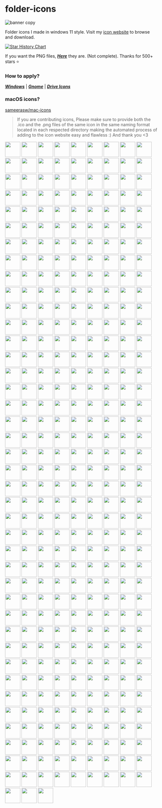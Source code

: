# folder-icons
![banner copy](https://github.com/sameerasw/folder-icons/assets/68902530/9b18a31b-c14f-4d68-8bc4-dbe9f70f7a4d)

Folder icons I made in windows 11 style. Visit my [icon website](https://www.sameerasw.com/icons/categories) to browse and download.

<a href="https://star-history.com/#sameerasw/folder-icons&Date">
 <picture>
   <source media="(prefers-color-scheme: dark)" srcset="https://api.star-history.com/svg?repos=sameerasw/folder-icons&type=Date&theme=dark" />
   <source media="(prefers-color-scheme: light)" srcset="https://api.star-history.com/svg?repos=sameerasw/folder-icons&type=Date" />
   <img alt="Star History Chart" src="https://api.star-history.com/svg?repos=sameerasw/folder-icons&type=Date" />
 </picture>
</a>

If you want the PNG files, [***Here***](https://github.com/sameerasw/folder-icons/tree/main/PNGs) they are. (Not complete). Thanks for 500+ stars ⭐

### How to apply?           
[***Windows***](https://t.me/tidwib/81) | 
[***Gnome***](https://t.me/tidwib/84) | 
[***Drive Icons***](https://t.me/tidwib/344)

### macOS icons?
[sameerasw/mac-icons](https://github.com/sameerasw/mac-icons)

> If you are contributing icons, Please make sure to provide both the .ico and the .png files of the same icon in the same naming format located in each respected directory making the automated process of adding to the icon website easy and flawless :)
And thank you <3

<!-- ICONS_GRID_START -->
<img src="/PNGs/earthbound.png" width="50" height="50"> <img src="/PNGs/nintendo-3ds.png" width="50" height="50"> <img src="/PNGs/rog.png" width="50" height="50"> <img src="/PNGs/gopher.png" width="50" height="50"> <img src="/PNGs/diablo-4.png" width="50" height="50"> <img src="/PNGs/vscode.png" width="50" height="50"> <img src="/PNGs/Kaspersky.png" width="50" height="50"> <img src="/PNGs/fedora.png" width="50" height="50"> <img src="/PNGs/windows-xp.png" width="50" height="50"> <img src="/PNGs/nintendo.png" width="50" height="50">
<img src="/PNGs/gitlab.png" width="50" height="50"> <img src="/PNGs/microsoft-365-new.png" width="50" height="50"> <img src="/PNGs/twitter.png" width="50" height="50"> <img src="/PNGs/cherishos.png" width="50" height="50"> <img src="/PNGs/ps3.png" width="50" height="50"> <img src="/PNGs/android-text.png" width="50" height="50"> <img src="/PNGs/rocket-league.png" width="50" height="50"> <img src="/PNGs/ubuntu.png" width="50" height="50"> <img src="/PNGs/google-pixel1.png" width="50" height="50"> <img src="/PNGs/razer.png" width="50" height="50">
<img src="/PNGs/ps1.png" width="50" height="50"> <img src="/PNGs/movies.png" width="50" height="50"> <img src="/PNGs/google-pixel8pro.png" width="50" height="50"> <img src="/PNGs/android-one.png" width="50" height="50"> <img src="/PNGs/twrp.png" width="50" height="50"> <img src="/PNGs/sql.png" width="50" height="50"> <img src="/PNGs/PPSSPP-gold-emu.png" width="50" height="50"> <img src="/PNGs/shonen-jump.png" width="50" height="50"> <img src="/PNGs/amd.png" width="50" height="50"> <img src="/PNGs/ropbox.png" width="50" height="50">
<img src="/PNGs/citra-emu.png" width="50" height="50"> <img src="/PNGs/garuda-linux.png" width="50" height="50"> <img src="/PNGs/linux-mint.png" width="50" height="50"> <img src="/PNGs/yaap.png" width="50" height="50"> <img src="/PNGs/havoc.png" width="50" height="50"> <img src="/PNGs/zorin.png" width="50" height="50"> <img src="/PNGs/google-pixel7pro.png" width="50" height="50"> <img src="/PNGs/documents.png" width="50" height="50"> <img src="/PNGs/google-pixel6pro.png" width="50" height="50"> <img src="/PNGs/yuzu-emu.png" width="50" height="50">
<img src="/PNGs/google-w.png" width="50" height="50"> <img src="/PNGs/adb.png" width="50" height="50"> <img src="/PNGs/adobe.png" width="50" height="50"> <img src="/PNGs/statix.png" width="50" height="50"> <img src="/PNGs/civitai.png" width="50" height="50"> <img src="/PNGs/f1.png" width="50" height="50"> <img src="/PNGs/android-11.png" width="50" height="50"> <img src="/PNGs/google-pixel4.png" width="50" height="50"> <img src="/PNGs/grounded.png" width="50" height="50"> <img src="/PNGs/more.png" width="50" height="50">
<img src="/PNGs/awakenos.png" width="50" height="50"> <img src="/PNGs/aorus.png" width="50" height="50"> <img src="/PNGs/Qbittorent.png" width="50" height="50"> <img src="/PNGs/oneui.png" width="50" height="50"> <img src="/PNGs/wii-u.png" width="50" height="50"> <img src="/PNGs/heart-pulse.png" width="50" height="50"> <img src="/PNGs/surface.png" width="50" height="50"> <img src="/PNGs/google-pixel5.png" width="50" height="50"> <img src="/PNGs/pokemon.png" width="50" height="50"> <img src="/PNGs/myanimelist.png" width="50" height="50">
<img src="/PNGs/asus.png" width="50" height="50"> <img src="/PNGs/adobe-substance3d.png" width="50" height="50"> <img src="/PNGs/hearts-of-iron-4.png" width="50" height="50"> <img src="/PNGs/dota-2.png" width="50" height="50"> <img src="/PNGs/google-drive.png" width="50" height="50"> <img src="/PNGs/adobe-acrobat.png" width="50" height="50"> <img src="/PNGs/chrome.png" width="50" height="50"> <img src="/PNGs/sketchup.png" width="50" height="50"> <img src="/PNGs/android-14.png" width="50" height="50"> <img src="/PNGs/pixel-camera.png" width="50" height="50">
<img src="/PNGs/study.png" width="50" height="50"> <img src="/PNGs/java.png" width="50" height="50"> <img src="/PNGs/adobe-illustrator.png" width="50" height="50"> <img src="/PNGs/dragon-ball.png" width="50" height="50"> <img src="/PNGs/nameless.png" width="50" height="50"> <img src="/PNGs/google-pixel4a5g.png" width="50" height="50"> <img src="/PNGs/android.png" width="50" height="50"> <img src="/PNGs/rainbow-six.png" width="50" height="50"> <img src="/PNGs/voltageos.png" width="50" height="50"> <img src="/PNGs/google-b.png" width="50" height="50">
<img src="/PNGs/adobe-premiere-pro.png" width="50" height="50"> <img src="/PNGs/os.png" width="50" height="50"> <img src="/PNGs/degree.png" width="50" height="50"> <img src="/PNGs/sega-saturn.png" width="50" height="50"> <img src="/PNGs/font.png" width="50" height="50"> <img src="/PNGs/apple-alt.png" width="50" height="50"> <img src="/PNGs/web.png" width="50" height="50"> <img src="/PNGs/warzone.png" width="50" height="50"> <img src="/PNGs/halo.png" width="50" height="50"> <img src="/PNGs/mGBA-emu.png" width="50" height="50">
<img src="/PNGs/dotos.png" width="50" height="50"> <img src="/PNGs/ps5.png" width="50" height="50"> <img src="/PNGs/mi-note-10-pro.png" width="50" height="50"> <img src="/PNGs/sass.png" width="50" height="50"> <img src="/PNGs/gnome-web.png" width="50" height="50"> <img src="/PNGs/excel.png" width="50" height="50"> <img src="/PNGs/mi-note-9.png" width="50" height="50"> <img src="/PNGs/destiny-2.png" width="50" height="50"> <img src="/PNGs/windows-8.1.png" width="50" height="50"> <img src="/PNGs/ps2.png" width="50" height="50">
<img src="/PNGs/ryzen.png" width="50" height="50"> <img src="/PNGs/powerpoint.png" width="50" height="50"> <img src="/PNGs/videos.png" width="50" height="50"> <img src="/PNGs/popchat.png" width="50" height="50"> <img src="/PNGs/league-of-legends.png" width="50" height="50"> <img src="/PNGs/blockbench.png" width="50" height="50"> <img src="/PNGs/poco-f1.png" width="50" height="50"> <img src="/PNGs/evga.png" width="50" height="50"> <img src="/PNGs/audacity.png" width="50" height="50"> <img src="/PNGs/epic-games.png" width="50" height="50">
<img src="/PNGs/vhd.png" width="50" height="50"> <img src="/PNGs/golang.png" width="50" height="50"> <img src="/PNGs/php.png" width="50" height="50"> <img src="/PNGs/wii.png" width="50" height="50"> <img src="/PNGs/rainmeter.png" width="50" height="50"> <img src="/PNGs/github-alt.png" width="50" height="50"> <img src="/PNGs/nikon.png" width="50" height="50"> <img src="/PNGs/adobe-express.png" width="50" height="50"> <img src="/PNGs/minecraft.png" width="50" height="50"> <img src="/PNGs/ryujinx-emu.png" width="50" height="50">
<img src="/PNGs/centos.png" width="50" height="50"> <img src="/PNGs/clone-hero-emu.png" width="50" height="50"> <img src="/PNGs/sega-genesis.png" width="50" height="50"> <img src="/PNGs/corsair.png" width="50" height="50"> <img src="/PNGs/adobe-indesign.png" width="50" height="50"> <img src="/PNGs/microg.png" width="50" height="50"> <img src="/PNGs/wii-u-alt01.png" width="50" height="50"> <img src="/PNGs/sony-alpha.png" width="50" height="50"> <img src="/PNGs/gopro.png" width="50" height="50"> <img src="/PNGs/opera.png" width="50" height="50">
<img src="/PNGs/python.png" width="50" height="50"> <img src="/PNGs/pixelbuilds.png" width="50" height="50"> <img src="/PNGs/user.png" width="50" height="50"> <img src="/PNGs/cobalt.tools.png" width="50" height="50"> <img src="/PNGs/gapps.png" width="50" height="50"> <img src="/PNGs/backup.png" width="50" height="50"> <img src="/PNGs/thinkpad.png" width="50" height="50"> <img src="/PNGs/disabled.png" width="50" height="50"> <img src="/PNGs/popwalls.png" width="50" height="50"> <img src="/PNGs/telegram.png" width="50" height="50">
<img src="/PNGs/bluetooth.png" width="50" height="50"> <img src="/PNGs/Readyfor-Motorola.png" width="50" height="50"> <img src="/PNGs/pictures.png" width="50" height="50"> <img src="/PNGs/google-pixel7a.png" width="50" height="50"> <img src="/PNGs/supirioros.png" width="50" height="50"> <img src="/PNGs/auto-cad.png" width="50" height="50"> <img src="/PNGs/Redbubble.png" width="50" height="50"> <img src="/PNGs/figma.png" width="50" height="50"> <img src="/PNGs/youtube.png" width="50" height="50"> <img src="/PNGs/s23u.png" width="50" height="50">
<img src="/PNGs/alienware.png" width="50" height="50"> <img src="/PNGs/ps4.png" width="50" height="50"> <img src="/PNGs/brave.png" width="50" height="50"> <img src="/PNGs/google-pixel3a.png" width="50" height="50"> <img src="/PNGs/snes.png" width="50" height="50"> <img src="/PNGs/Vita3K-emu.png" width="50" height="50"> <img src="/PNGs/Cemu-emu.png" width="50" height="50"> <img src="/PNGs/adobe-audition.png" width="50" height="50"> <img src="/PNGs/windows-alt01.png" width="50" height="50"> <img src="/PNGs/lineageos.png" width="50" height="50">
<img src="/PNGs/Revo-uninstaller.png" width="50" height="50"> <img src="/PNGs/dolphin-emu.png" width="50" height="50"> <img src="/PNGs/markdown.png" width="50" height="50"> <img src="/PNGs/lawnchair-alt.png" width="50" height="50"> <img src="/PNGs/onedrive.png" width="50" height="50"> <img src="/PNGs/x.png" width="50" height="50"> <img src="/PNGs/omen.png" width="50" height="50"> <img src="/PNGs/radeon.png" width="50" height="50"> <img src="/PNGs/google.png" width="50" height="50"> <img src="/PNGs/settings.png" width="50" height="50">
<img src="/PNGs/numpad-macros.png" width="50" height="50"> <img src="/PNGs/package.png" width="50" height="50"> <img src="/PNGs/vim.png" width="50" height="50"> <img src="/PNGs/adobe-photoshop.png" width="50" height="50"> <img src="/PNGs/retroarch.png" width="50" height="50"> <img src="/PNGs/opera-gx.png" width="50" height="50"> <img src="/PNGs/csgo.png" width="50" height="50"> <img src="/PNGs/tidwib.png" width="50" height="50"> <img src="/PNGs/autorun.png" width="50" height="50"> <img src="/PNGs/forza-horizon.png" width="50" height="50">
<img src="/PNGs/garuda-linux-dragonized.png" width="50" height="50"> <img src="/PNGs/Windows-updated-blocker.png" width="50" height="50"> <img src="/PNGs/fiverr.png" width="50" height="50"> <img src="/PNGs/kde-connect.png" width="50" height="50"> <img src="/PNGs/safari.png" width="50" height="50"> <img src="/PNGs/dell.png" width="50" height="50"> <img src="/PNGs/manjaro.png" width="50" height="50"> <img src="/PNGs/opengapps.png" width="50" height="50"> <img src="/PNGs/music.png" width="50" height="50"> <img src="/PNGs/windows-95.png" width="50" height="50">
<img src="/PNGs/GSI.png" width="50" height="50"> <img src="/PNGs/oxygenos.png" width="50" height="50"> <img src="/PNGs/crdroid.png" width="50" height="50"> <img src="/PNGs/samsung-galaxy-m02.png" width="50" height="50"> <img src="/PNGs/MelonDS-emu.png" width="50" height="50"> <img src="/PNGs/adobe-lightroom-classic.png" width="50" height="50"> <img src="/PNGs/viz.png" width="50" height="50"> <img src="/PNGs/lumion.png" width="50" height="50"> <img src="/PNGs/nikgapps.png" width="50" height="50"> <img src="/PNGs/risingos.png" width="50" height="50">
<img src="/PNGs/logitech.png" width="50" height="50"> <img src="/PNGs/infinix-gt20-pro.png" width="50" height="50"> <img src="/PNGs/terminal.png" width="50" height="50"> <img src="/PNGs/arch.png" width="50" height="50"> <img src="/PNGs/open-suse.png" width="50" height="50"> <img src="/PNGs/Rosalies-Mupen-GUI-emu.png" width="50" height="50"> <img src="/PNGs/valorant.png" width="50" height="50"> <img src="/PNGs/ea.png" width="50" height="50"> <img src="/PNGs/davinci.png" width="50" height="50"> <img src="/PNGs/windows-1.png" width="50" height="50">
<img src="/PNGs/steam.png" width="50" height="50"> <img src="/PNGs/discord.png" width="50" height="50"> <img src="/PNGs/bit.png" width="50" height="50"> <img src="/PNGs/wallpapers.png" width="50" height="50"> <img src="/PNGs/oneplus-6.png" width="50" height="50"> <img src="/PNGs/spotify.png" width="50" height="50"> <img src="/PNGs/graphics.png" width="50" height="50"> <img src="/PNGs/PPSSPP-standard-emu.png" width="50" height="50"> <img src="/PNGs/elden-ring.png" width="50" height="50"> <img src="/PNGs/tools.png" width="50" height="50">
<img src="/PNGs/windows-vista.png" width="50" height="50"> <img src="/PNGs/pubg.png" width="50" height="50"> <img src="/PNGs/root.png" width="50" height="50"> <img src="/PNGs/lg.png" width="50" height="50"> <img src="/PNGs/fiveM.png" width="50" height="50"> <img src="/PNGs/fitgirl-repacks.png" width="50" height="50"> <img src="/PNGs/roblox.png" width="50" height="50"> <img src="/PNGs/cities-skylines.png" width="50" height="50"> <img src="/PNGs/chromium.png" width="50" height="50"> <img src="/PNGs/courseforge.png" width="50" height="50">
<img src="/PNGs/android-13.png" width="50" height="50"> <img src="/PNGs/android-12.png" width="50" height="50"> <img src="/PNGs/css.png" width="50" height="50"> <img src="/PNGs/gtav.png" width="50" height="50"> <img src="/PNGs/cyberpunk.png" width="50" height="50"> <img src="/PNGs/nvidia.png" width="50" height="50"> <img src="/PNGs/adobe-after-effects.png" width="50" height="50"> <img src="/PNGs/nzxt.png" width="50" height="50"> <img src="/PNGs/rhel.png" width="50" height="50"> <img src="/PNGs/zelda.png" width="50" height="50">
<img src="/PNGs/resident-evil.png" width="50" height="50"> <img src="/PNGs/predator.png" width="50" height="50"> <img src="/PNGs/sims.png" width="50" height="50"> <img src="/PNGs/Dism++.png" width="50" height="50"> <img src="/PNGs/google-pixel2xl.png" width="50" height="50"> <img src="/PNGs/google-pixel2.png" width="50" height="50"> <img src="/PNGs/infinix.png" width="50" height="50"> <img src="/PNGs/fortnite.png" width="50" height="50"> <img src="/PNGs/mario.png" width="50" height="50"> <img src="/PNGs/Virtualbox.png" width="50" height="50">
<img src="/PNGs/8).png" width="50" height="50"> <img src="/PNGs/google-pixel6a.png" width="50" height="50"> <img src="/PNGs/apex-legends.png" width="50" height="50"> <img src="/PNGs/deepin.png" width="50" height="50"> <img src="/PNGs/Hwinfo.png" width="50" height="50"> <img src="/PNGs/adobe-dreamweaver.png" width="50" height="50"> <img src="/PNGs/reddit.png" width="50" height="50"> <img src="/PNGs/Europa-Universalis-4.png" width="50" height="50"> <img src="/PNGs/crunchyroll.png" width="50" height="50"> <img src="/PNGs/evolutionx.png" width="50" height="50">
<img src="/PNGs/adobe-creative-cloud.png" width="50" height="50"> <img src="/PNGs/firefox.png" width="50" height="50"> <img src="/PNGs/ahk.png" width="50" height="50"> <img src="/PNGs/flight-simulator.png" width="50" height="50"> <img src="/PNGs/overwatch.png" width="50" height="50"> <img src="/PNGs/mi-a2-lite.png" width="50" height="50"> <img src="/PNGs/apple.png" width="50" height="50"> <img src="/PNGs/google-pixel7.png" width="50" height="50"> <img src="/PNGs/folder-icons.png" width="50" height="50"> <img src="/PNGs/naruto-japanese-cuisine.png" width="50" height="50">
<img src="/PNGs/flamegapps.png" width="50" height="50"> <img src="/PNGs/audio.png" width="50" height="50"> <img src="/PNGs/adobe-lightroom.png" width="50" height="50"> <img src="/PNGs/games-alt.png" width="50" height="50"> <img src="/PNGs/escapist-2.png" width="50" height="50"> <img src="/PNGs/google-pixel8.png" width="50" height="50"> <img src="/PNGs/intel.png" width="50" height="50"> <img src="/PNGs/poco-x3.png" width="50" height="50"> <img src="/PNGs/personal.png" width="50" height="50"> <img src="/PNGs/javascript-js.png" width="50" height="50">
<img src="/PNGs/user2.png" width="50" height="50"> <img src="/PNGs/RPCS3-emu.png" width="50" height="50"> <img src="/PNGs/poco-m2-pro.png" width="50" height="50"> <img src="/PNGs/gimp.png" width="50" height="50"> <img src="/PNGs/ubuntu-studio.png" width="50" height="50"> <img src="/PNGs/obs-studio.png" width="50" height="50"> <img src="/PNGs/google-photos.png" width="50" height="50"> <img src="/PNGs/mi-note-7.png" width="50" height="50"> <img src="/PNGs/work.png" width="50" height="50"> <img src="/PNGs/windows-alt02.png" width="50" height="50">
<img src="/PNGs/Xbox-one.png" width="50" height="50"> <img src="/PNGs/hp.png" width="50" height="50"> <img src="/PNGs/design.png" width="50" height="50"> <img src="/PNGs/popmods.png" width="50" height="50"> <img src="/PNGs/nintendo-switch.png" width="50" height="50"> <img src="/PNGs/canon.png" width="50" height="50"> <img src="/PNGs/kirby.png" width="50" height="50"> <img src="/PNGs/desktop-computer.png" width="50" height="50"> <img src="/PNGs/modern-warfare-2.png" width="50" height="50"> <img src="/PNGs/legion.png" width="50" height="50">
<img src="/PNGs/html.png" width="50" height="50"> <img src="/PNGs/google-pixel-fold.png" width="50" height="50"> <img src="/PNGs/heart.png" width="50" height="50"> <img src="/PNGs/code.png" width="50" height="50"> <img src="/PNGs/playstation.png" width="50" height="50"> <img src="/PNGs/rdr-2.png" width="50" height="50"> <img src="/PNGs/sony.png" width="50" height="50"> <img src="/PNGs/syberiaos.png" width="50" height="50"> <img src="/PNGs/stardew-valley.png" width="50" height="50"> <img src="/PNGs/drepfest.png" width="50" height="50">
<img src="/PNGs/linux.png" width="50" height="50"> <img src="/PNGs/PLM.png" width="50" height="50"> <img src="/PNGs/spirited-away.png" width="50" height="50"> <img src="/PNGs/ms-edge.png" width="50" height="50"> <img src="/PNGs/pixel-experience.png" width="50" height="50"> <img src="/PNGs/downloads.png" width="50" height="50"> <img src="/PNGs/bitbucket.png" width="50" height="50"> <img src="/PNGs/stex.png" width="50" height="50"> <img src="/PNGs/windows-10.png" width="50" height="50"> <img src="/PNGs/msi.png" width="50" height="50">
<img src="/PNGs/word.png" width="50" height="50"> <img src="/PNGs/mi.png" width="50" height="50"> <img src="/PNGs/json.png" width="50" height="50"> <img src="/PNGs/kubuntu.png" width="50" height="50"> <img src="/PNGs/sparkos.png" width="50" height="50"> <img src="/PNGs/windows-3.1.png" width="50" height="50"> <img src="/PNGs/sound.png" width="50" height="50"> <img src="/PNGs/dreamcast.png" width="50" height="50"> <img src="/PNGs/copyq.png" width="50" height="50"> <img src="/PNGs/Vagrant.png" width="50" height="50">
<img src="/PNGs/adobe-animate.png" width="50" height="50"> <img src="/PNGs/samsung.png" width="50" height="50"> <img src="/PNGs/google-pixel3.png" width="50" height="50"> <img src="/PNGs/gigabyte.png" width="50" height="50"> <img src="/PNGs/ancientos.png" width="50" height="50"> <img src="/PNGs/windows-11.png" width="50" height="50"> <img src="/PNGs/gentoo.png" width="50" height="50"> <img src="/PNGs/vue.png" width="50" height="50"> <img src="/PNGs/gog.png" width="50" height="50"> <img src="/PNGs/lenovo.png" width="50" height="50">
<img src="/PNGs/tv-shows.png" width="50" height="50"> <img src="/PNGs/acer.png" width="50" height="50"> <img src="/PNGs/drive_icons/drive-arch.png" width="50" height="50"> <img src="/PNGs/drive_icons/drive-pictures.png" width="50" height="50"> <img src="/PNGs/drive_icons/drive-centos.png" width="50" height="50"> <img src="/PNGs/drive_icons/drive-manjaro.png" width="50" height="50"> <img src="/PNGs/drive_icons/drive-garuda-linux-dragonized.png" width="50" height="50"> <img src="/PNGs/drive_icons/drive-fedora.png" width="50" height="50"> <img src="/PNGs/drive_icons/drive-ubuntu-studio.png" width="50" height="50"> <img src="/PNGs/drive_icons/drive-deepin.png" width="50" height="50">
<img src="/PNGs/drive_icons/drive-minecraft.png" width="50" height="50"> <img src="/PNGs/drive_icons/drive-videos.png" width="50" height="50"> <img src="/PNGs/drive_icons/drive-zorin.png" width="50" height="50"> <img src="/PNGs/drive_icons/drive-coding.png" width="50" height="50"> <img src="/PNGs/drive_icons/drive-retroarch.png" width="50" height="50"> <img src="/PNGs/drive_icons/drive-garuda-linux.png" width="50" height="50"> <img src="/PNGs/drive_icons/drive-linux-mint.png" width="50" height="50"> <img src="/PNGs/drive_icons/drive-music.png" width="50" height="50"> <img src="/PNGs/drive_icons/drive-kubuntu.png" width="50" height="50"> <img src="/PNGs/drive_icons/drive-backups.png" width="50" height="50">
<img src="/PNGs/drive_icons/drive-open-suse.png" width="50" height="50"> <img src="/PNGs/drive_icons/drive-kde-connect.png" width="50" height="50"> <img src="/PNGs/drive_icons/drive-gentoo.png" width="50" height="50">
<!-- ICONS_GRID_END -->